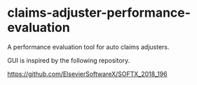 # claims-adjuster-performance-evaluation
A performance evaluation tool for auto claims adjusters.

GUI is inspired by the following repository.

https://github.com/ElsevierSoftwareX/SOFTX_2018_196
